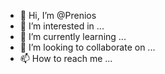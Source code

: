 - 👋 Hi, I’m @Prenios
- 👀 I’m interested in ...
- 🌱 I’m currently learning ...
- 💞️ I’m looking to collaborate on ...
- 📫 How to reach me ...

<!---
Prenios/Prenios is a ✨ special ✨ repository because its `README.md` (this file) appears on your GitHub profile.
You can click the Preview link to take a look at your changes.
--->
